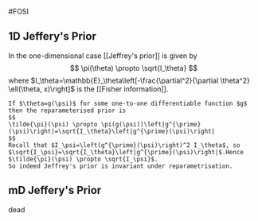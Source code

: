 #FOSI 

## 1D Jeffery's Prior
In the one-dimensional case [[Jeffrey's prior]] is given by
$$
\pi(\theta) \propto \sqrt{I_\theta}
$$
where $I_\theta=\mathbb{E}_\theta\left[-\frac{\partial^2}{\partial \theta^2} \ell(\theta, x)\right]$ is the [[Fisher information]].

```ad-note
If $\theta=g(\psi)$ for some one-to-one differentiable function $g$ then the reparameterised prior is
$$
\tilde{\pi}(\psi) \propto \pi(g(\psi))\left|g^{\prime}(\psi)\right|=\sqrt{I_\theta}\left|g^{\prime}(\psi)\right|
$$
Recall that $I_\psi=\left(g^{\prime}(\psi)\right)^2 I_\theta$, so $\sqrt{I_\psi}=\sqrt{I_\theta}\left|g^{\prime}(\psi)\right|$.Hence $\tilde{\pi}(\psi) \propto \sqrt{I_\psi}$.
So indeed Jeffrey's prior is invariant under reparametrisation.
```

## mD Jeffery's Prior
dead